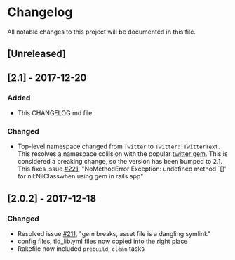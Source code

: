 # Changelog
All notable changes to this project will be documented in this file.

## [Unreleased]

## [2.1] - 2017-12-20
### Added
- This CHANGELOG.md file

### Changed
- Top-level namespace changed from `Twitter` to `Twitter::TwitterText`. This
  resolves a namespace collision with the popular
  [twitter gem](https://github.com/sferik/twitter). This is considered
  a breaking change, so the version has been bumped to 2.1. This fixes
  issue [#221](https://github.com/twitter/twitter-text/issues/221),
  "NoMethodError Exception: undefined method `[]' for nil:NilClasswhen
  using gem in rails app"

## [2.0.2] - 2017-12-18
### Changed
- Resolved issue
  [#211](https://github.com/twitter/twitter-text/issues/211), "gem
  breaks, asset file is a dangling symlink"
- config files, tld_lib.yml files now copied into the right place
- Rakefile now included `prebuild`, `clean` tasks
